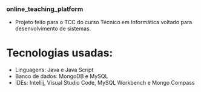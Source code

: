 ### online_teaching_platform

* Projeto feito para o TCC do curso Técnico em Informática voltado para desenvolvimento de sistemas.

# Tecnologias usadas:

* Linguagens: Java e Java Script
* Banco de dados: MongoDB e MySQL
* IDEs: Intellij, Visual Studio Code, MySQL Workbench e Mongo Compass
